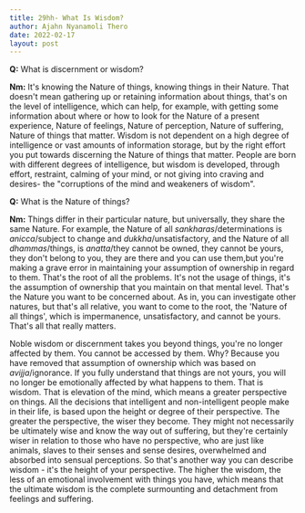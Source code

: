 ```yaml
---
title: 29hh- What Is Wisdom?
author: Ajahn Nyanamoli Thero
date: 2022-02-17
layout: post
---
```


**Q:** What is discernment or wisdom?

**Nm:** It\'s knowing the Nature of things, knowing things in their
Nature. That doesn\'t mean gathering up or retaining information about
things, that's on the level of intelligence, which can help, for
example, with getting some information about where or how to look for
the Nature of a present experience, Nature of feelings, Nature of
perception, Nature of suffering, Nature of things that matter. Wisdom is
not dependent on a high degree of intelligence or vast amounts of
information storage, but by the right effort you put towards discerning
the Nature of things that matter. People are born with different degrees
of intelligence, but wisdom is developed, through effort, restraint,
calming of your mind, or not giving into craving and desires- the
"corruptions of the mind and weakeners of wisdom".

**Q:** What is the Nature of things?

**Nm:** Things differ in their particular nature, but universally, they
share the same Nature. For example, the Nature of all
*sankharas*/determinations is *anicca*/subject to change and
*dukkha*/unsatisfactory, and the Nature of all *dhammas*/things, is
*anatta*/they cannot be owned, they cannot be yours, they don\'t belong
to you, they are there and you can use them,but you\'re making a grave
error in maintaining your assumption of ownership in regard to them.
That\'s the root of all the problems. It\'s not the usage of things,
it\'s the assumption of ownership that you maintain on that mental
level. That\'s the Nature you want to be concerned about. As in, you can
investigate other natures, but that\'s all relative, you want to come to
the root, the 'Nature of all things', which is impermanence,
unsatisfactory, and cannot be yours. That\'s all that really matters.

Noble wisdom or discernment takes you beyond things, you\'re no longer
affected by them. You cannot be accessed by them. Why? Because you have
removed that assumption of ownership which was based on
*avijja*/ignorance. If you fully understand that things are not yours,
you will no longer be emotionally affected by what happens to them. That
is wisdom. That is elevation of the mind, which means a greater
perspective on things. All the decisions that intelligent and
non-intelligent people make in their life, is based upon the height or
degree of their perspective. The greater the perspective, the wiser they
become. They might not necessarily be ultimately wise and know the way
out of suffering, but they\'re certainly wiser in relation to those who
have no perspective, who are just like animals, slaves to their senses
and sense desires, overwhelmed and absorbed into sensual perceptions. So
that\'s another way you can describe wisdom - it\'s the height of your
perspective. The higher the wisdom, the less of an emotional involvement
with things you have, which means that the ultimate wisdom is the
complete surmounting and detachment from feelings and suffering.



